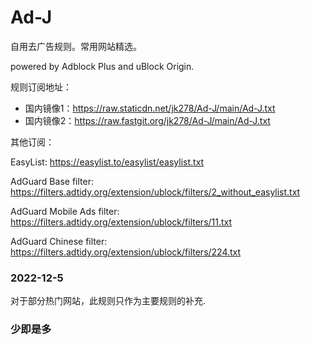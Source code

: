 # Ad-J

自用去广告规则。常用网站精选。

powered by Adblock Plus and uBlock Origin.

规则订阅地址：
- 国内镜像1：https://raw.staticdn.net/jk278/Ad-J/main/Ad-J.txt
- 国内镜像2：https://raw.fastgit.org/jk278/Ad-J/main/Ad-J.txt

其他订阅：

EasyList: https://easylist.to/easylist/easylist.txt

AdGuard Base filter: https://filters.adtidy.org/extension/ublock/filters/2_without_easylist.txt

AdGuard Mobile Ads filter: https://filters.adtidy.org/extension/ublock/filters/11.txt

AdGuard Chinese filter: https://filters.adtidy.org/extension/ublock/filters/224.txt

### 2022-12-5
对于部分热门网站，此规则只作为主要规则的补充.

### 少即是多
